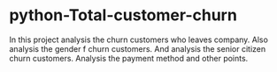 # python-Total-customer-churn
In this project analysis the churn customers who leaves company. Also analysis the gender f churn customers. And analysis the senior citizen churn customers. Analysis the payment method and other points.
